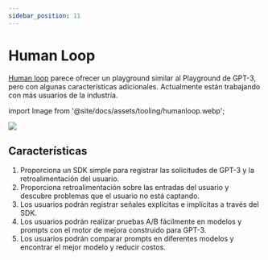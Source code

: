```yaml
---
sidebar_position: 11
---
```


# Human Loop

[Human loop](https://humanloop.com/) parece ofrecer un playground similar al Playground de GPT-3, pero con algunas características adicionales. Actualmente están trabajando con más usuarios de la industria.

import Image from '@site/docs/assets/tooling/humanloop.webp';

<div style={{textAlign: 'center'}}>
  <img src={Image} style={{width: "750px"}}/>
</div>

## Características
1. Proporciona un SDK simple para registrar las solicitudes de GPT-3 y la retroalimentación del usuario.
2. Proporciona retroalimentación sobre las entradas del usuario y descubre problemas que el usuario no está captando.
3. Los usuarios podrán registrar señales explícitas e implícitas a través del SDK.
4. Los usuarios podrán realizar pruebas A/B fácilmente en modelos y prompts con el motor de mejora construido para GPT-3.
5. Los usuarios podrán comparar prompts en diferentes modelos y encontrar el mejor modelo y reducir costos.